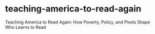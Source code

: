 # teaching-america-to-read-again
Teaching America to Read Again: How Poverty, Policy, and Pixels Shape Who Learns to Read
